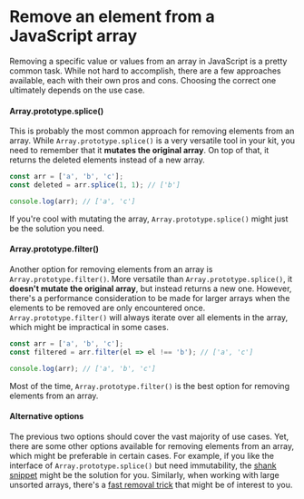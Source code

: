 # Remove an element from a JavaScript array

Removing a specific value or values from an array in JavaScript is a pretty common task. While not hard to accomplish, there are a few approaches available, each with their own pros and cons. Choosing the correct one ultimately depends on the use case.

#### Array.prototype.splice()

This is probably the most common approach for removing elements from an array. While `Array.prototype.splice()` is a very versatile tool in your kit, you need to remember that it **mutates the original array**. On top of that, it returns the deleted elements instead of a new array.

```js
const arr = ['a', 'b', 'c'];
const deleted = arr.splice(1, 1); // ['b']

console.log(arr); // ['a', 'c']
```

If you're cool with mutating the array, `Array.prototype.splice()` might just be the solution you need.

#### Array.prototype.filter()

Another option for removing elements from an array is `Array.prototype.filter()`. More versatile than `Array.prototype.splice()`, it **doesn't mutate the original array**, but instead returns a new one. However, there's a performance consideration to be made for larger arrays when the elements to be removed are only encountered once. `Array.prototype.filter()` will always iterate over all elements in the array, which might be impractical in some cases.

```js
const arr = ['a', 'b', 'c'];
const filtered = arr.filter(el => el !== 'b'); // ['a', 'c']

console.log(arr); // ['a', 'b', 'c']
```

Most of the time, `Array.prototype.filter()` is the best option for removing elements from an array.

#### Alternative options

The previous two options should cover the vast majority of use cases. Yet, there are some other options available for removing elements from an array, which might be preferable in certain cases. For example, if you like the interface of `Array.prototype.splice()` but need immutability, the [shank snippet](https://github.com/mindulle/Documents/blob/main/js/s/shank/README.md) might be the solution for you. Similarly, when working with large unsorted arrays, there's a [fast removal trick](https://github.com/mindulle/Documents/blob/main/js/s/fast-remove-array-element/README.md) that might be of interest to you.
